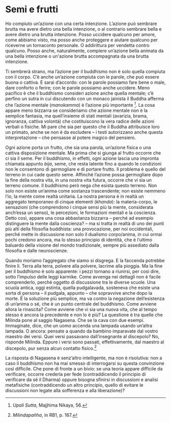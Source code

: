 # Semi e frutti

Ho compiuto un’azione con una certa intenzione. L’azione può sembrare brutta ma avere dietro una bella intenzione, o al contrario sembrare bella e avere dietro una brutta intenzione. Posso uccidere qualcuno per amore, come abbiamo visto, ma posso anche proteggere e aiutare qualcuno per riceverne un tornaconto personale. O addirittura per vendetta contro qualcuno. Posso anche, naturalmente, compiere un’azione bella animata da una bella intenzione o un'azione brutta accompagnata da una brutta intenzione.

Ti sembrerà strano, ma l’azione per il buddhismo non è solo quella compiuta con il corpo. C’è anche un’azione compiuta con le parole, che può essere buona o cattiva. E sarai d’accordo: con le parole possiamo fare bene o male, dare conforto o ferire; con le parole possiamo anche uccidere. Meno pacifico è che il buddhismo consideri azione anche quella mentale; c’è perfino un sutra in cui discutendo con un monaco jainista il Buddha afferma che l’azione mentale (_manokamma_) è l’azione più importante [^26]. La cosa appare meno bizzarra se consideriamo che azione mentale non è la semplice fantasia, ma quell’insieme di stati mentali (avarizia, brama, ignoranza, cattiva volontà) che costituiscono la vera radice delle azioni verbali o fisiche. Mi pare che sia per questo che il Buddha attribuisce loro un primato, anche se non è da escludere – i testi autorizzano anche questa interpretazione – che pensasse al potere magico del pensiero.

Ogni azione porta un frutto, che sia una parola, un’azione fisica o una cattiva disposizione mentale. Ma prima che si giunga al frutto occorre che ci sia il seme. Per il buddhismo, in effetti, ogni azione lascia una impronta chiamata appunto _bija_, seme, che resta latente fino a quando le condizioni non le consentono di germogliare e di portare frutto. Il problema è quello del terreno in cui cade questo seme. Affinché l’azione possa germogliare dopo la fine della nostra vita, in una nostra vita futura, occorre che vi sia un terreno comune. Il buddhismo però nega che esista questo terreno. Non solo non esiste un’anima come sostanza trascendente; non esiste nemmeno l’io, la mente come realtà unitaria. La nostra persona è in realtà un aggregato temporaneo di cinque elementi (_khanda_): la materia-corpo, le sensazioni (che comprendono i cinque sensi più la mente, considerata anch’essa un senso), le percezioni, le formazioni mentali e la coscienza. Detto così, appare una cosa abbastanza bizzarra – perché ad esempio distinguere la mente dalla coscienza? – ma si tratta in realtà di uno dei punti più alti della filosofia buddhista: una provocazione, per noi occidentali, perché mette in discussione non solo il dualismo corpo/anima, in cui ormai pochi credono ancora, ma lo stesso principio di identità, che è l’ultimo baluardo della visione del mondo tradizionale, sempre più assediato dalla filosofia e dalle neuroscienze.

Quando moriamo l’aggregato che siamo si disgrega. E la faccenda potrebbe finire lì. Terra alla terra, polvere alla polvere, lacrime alla pioggia. Ma la fine per il buddhismo è solo apparente: i pezzi tornano a riunirsi, per così dire, sotto l’impulso delle leggi karmike. Come avvenga nei dettagli non è facile comprenderlo, perché oggetto di discussione tra le diverse scuole. Una scuola antica, oggi estinta, quella pudgalavada, sosteneva che esiste una sorta di persona – il pudgala, appunto – che sopravvive anche dopo la morte. È la soluzione più semplice, ma va contro la negazione dell’esistenza di un’anima o sé, che è un punto centrale del buddhismo. Come avviene allora la rinascita? Come avviene che vi sia una nuova vita, che al tempo stesso è ancora la precedente e non lo è più? La questione è tra quelle che Milinda pone al saggio Nagasena. Che se la cava con due esempi. Immaginate, dice, che un uomo accenda una lampada usando un’altra lampada. O ancora: pensate a quando da bambino imparavate dal vostro maestro dei versi. Quei versi passavano dall’insegnante al discepolo? No, risponde Milinda. Eppure i versi sono passati, effettivamente, dal maestro al discepolo, pur senza alcun contatto fisico.[^27]

La risposta di Nagasena è senz’altro intelligente, ma non è risolutiva: non a caso il buddhismo non ha mai smesso di interrogarsi su questa convinzione così difficile. Che pone di fronte a un bivio: se una teoria appare difficile da verificare, occorre crederla per fede (contraddicendo il principio di verificare da sé il Dharma) oppure bisogna sfinirsi in discussioni e analisi metafisiche (contraddicendo un altro principio, quello di evitare le discussioni non legate alla sofferenza e alla liberazione)?

[^26]: _Upali Sutta_, Majjhima Nikaya, 56.  
[^27]: _Milindapañha_, in RB1, p. 167.
